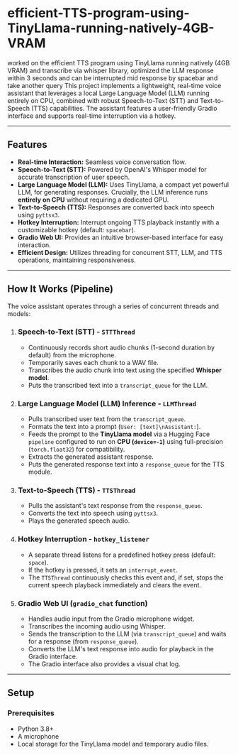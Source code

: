 # efficient-TTS-program-using-TinyLlama-running-natively-4GB-VRAM
worked on the efficient TTS program using TinyLlama running natively (4GB VRAM) and transcribe via whisper library, optimized the LLM response within 3 seconds and can be interrupted mid response by spacebar and take another query
This project implements a lightweight, real-time voice assistant that leverages a local Large Language Model (LLM) running entirely on CPU, combined with robust Speech-to-Text (STT) and Text-to-Speech (TTS) capabilities. The assistant features a user-friendly Gradio interface and supports real-time interruption via a hotkey.

---

## Features

* **Real-time Interaction:** Seamless voice conversation flow.
* **Speech-to-Text (STT):** Powered by OpenAI's Whisper model for accurate transcription of user speech.
* **Large Language Model (LLM):** Uses TinyLlama, a compact yet powerful LLM, for generating responses. Crucially, the LLM inference runs **entirely on CPU** without requiring a dedicated GPU.
* **Text-to-Speech (TTS):** Responses are converted back into speech using `pyttsx3`.
* **Hotkey Interruption:** Interrupt ongoing TTS playback instantly with a customizable hotkey (default: `spacebar`).
* **Gradio Web UI:** Provides an intuitive browser-based interface for easy interaction.
* **Efficient Design:** Utilizes threading for concurrent STT, LLM, and TTS operations, maintaining responsiveness.

---

## How It Works (Pipeline)

The voice assistant operates through a series of concurrent threads and models:

1.  ### **Speech-to-Text (STT) - `STTThread`**
    * Continuously records short audio chunks (1-second duration by default) from the microphone.
    * Temporarily saves each chunk to a WAV file.
    * Transcribes the audio chunk into text using the specified **Whisper model**.
    * Puts the transcribed text into a `transcript_queue` for the LLM.

2.  ### **Large Language Model (LLM) Inference - `LLMThread`**
    * Pulls transcribed user text from the `transcript_queue`.
    * Formats the text into a prompt (`User: [text]\nAssistant:`).
    * Feeds the prompt to the **TinyLlama model** via a Hugging Face `pipeline` configured to run on **CPU (`device=-1`)** using full-precision (`torch.float32`) for compatibility.
    * Extracts the generated assistant response.
    * Puts the generated response text into a `response_queue` for the TTS module.

3.  ### **Text-to-Speech (TTS) - `TTSThread`**
    * Pulls the assistant's text response from the `response_queue`.
    * Converts the text into speech using `pyttsx3`.
    * Plays the generated speech audio.

4.  ### **Hotkey Interruption - `hotkey_listener`**
    * A separate thread listens for a predefined hotkey press (default: `space`).
    * If the hotkey is pressed, it sets an `interrupt_event`.
    * The `TTSThread` continuously checks this event and, if set, stops the current speech playback immediately and clears the event.

5.  ### **Gradio Web UI (`gradio_chat` function)**
    * Handles audio input from the Gradio microphone widget.
    * Transcribes the incoming audio using Whisper.
    * Sends the transcription to the LLM (via `transcript_queue`) and waits for a response (from `response_queue`).
    * Converts the LLM's text response into audio for playback in the Gradio interface.
    * The Gradio interface also provides a visual chat log.

---

## Setup

### Prerequisites

* Python 3.8+
* A microphone
* Local storage for the TinyLlama model and temporary audio files.
